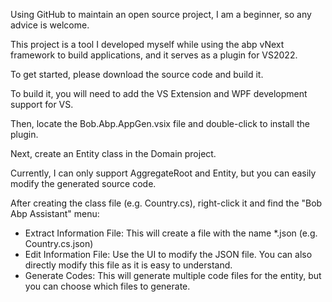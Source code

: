 Using GitHub to maintain an open source project, I am a beginner, so any advice is welcome. 

This project is a tool I developed myself while using the abp vNext framework to build applications, and it serves as a plugin for VS2022.

To get started, please download the source code and build it. 

To build it, you will need to add the VS Extension and WPF development support for VS. 

Then, locate the Bob.Abp.AppGen.vsix file and double-click to install the plugin.

Next, create an Entity class in the Domain project. 

Currently, I can only support AggregateRoot<Guid> and Entity<Guid>, but you can easily modify the generated source code.

After creating the class file (e.g. Country.cs), right-click it and find the "Bob Abp Assistant" menu:
- Extract Information File: This will create a file with the name *.json (e.g. Country.cs.json)
- Edit Information File: Use the UI to modify the JSON file. You can also directly modify this file as it is easy to understand.
- Generate Codes: This will generate multiple code files for the entity, but you can choose which files to generate.
